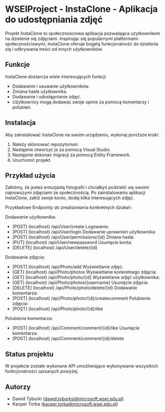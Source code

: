 # WSEIProject - InstaClone - Aplikacja do udostępniania zdjęć

Projekt InstaClone to społecznościowa aplikacja pozwalająca użytkownikom na dzielenie się zdjęciami. Inspirując się popularnymi platformami społecznościowymi, InstaClone oferuje bogatą funkcjonalność do dzielenia się i odkrywania treści od innych użytkowników.

## Funkcje

InstaClone dostarcza wiele interesujących funkcji:

- Dodawanie i usuwanie użytkowników.
- Zmiana hasła użytkownika.
- Dodawanie i udostępnianie zdjęć.
- Użytkownicy mogą dodawać swoje opinie za pomocą komentarzy i polubień.

## Instalacja

Aby zainstalować InstaClone na swoim urządzeniu, wykonaj poniższe kroki:

1. Należy sklonować repozytorium.
2. Następnie otworzyć je za pomocą Visual Studio.
3. Następnie dokonać migracji za pomocą Entity Framework.
4. Uruchomić projekt.

## Przykład użycia

Załóżmy, że jesteś entuzjastą fotografii i chciałbyś podzielić się swoimi najnowszymi zdjęciami ze społecznością. Po zainstalowaniu aplikacji InstaClone, załóż swoje konto, dodaj kilka interesujących zdjęć.

Przykładowe Endpointy do zrealizowania konkretnych działań:

Dodawanie użytkownika:
- [POST] (localhost) /api/User/create
Logowanie:
- [POST] (localhost) /api/User/login
Dodawanie uprawnień użytkownika:
- [POST] (localhost) /api/User/permissions/{id}
Zmiana hasła:
- [PUT] (localhost) /api/User/newpassword
Usunięcie konta:
- [DELETE] (localhost) /api/User/delete/{id}

Dodawanie zdjęcia:
- [POST] (localhost) /api/Photo/add
Wyświetlanie zdjęć:
- [GET] (localhost) /api/Photo/photos
Wyświetlanie konkretnego zdjęcia:
- [GET] (localhost) /api/Photo/photo/{id}
Wyświetlanie zdjęć użytkownika:
- [GET] (localhost) /api/Photo/photos/{username}
Usunięcie zdjęcia:
- [DELETE] (localhost) /api/Photo/photo/delete/{id}
Dodawanie komentarza:
- [POST] (localhost) /api/Photo/photo/{id}/createcomment
Polubienie zdjęcia:
- [POST] (localhost) /api/Photo/photo/{id}/like

Polubienie komentarza:
- [POST] (localhost) /api/Comment/comment/{id}/like
Usunięcie komentarza:
- [POST] (localhost) /api/Comment/comment/{id}/delete

## Status projektu

W projekcie zostało wykonane API umożliwiające wykonywanie wszystkich funkcjonalności opisanych powyżej.

## Autorzy

- Dawid Tyburki (dawid.tyburksi@microsoft.wsei.edu.pl)
- Kacper Torba (kacper.torba@microsoft.wsei.edu.pl)
